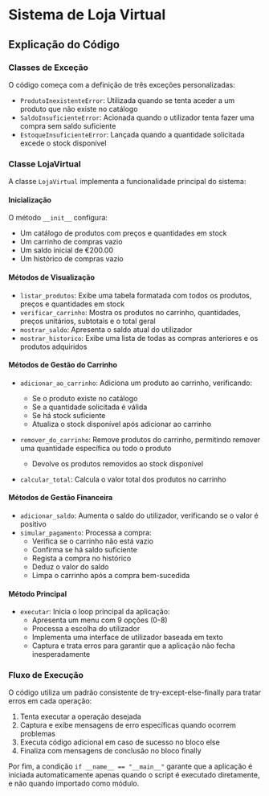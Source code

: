 # Sistema de Loja Virtual

## Explicação do Código

### Classes de Exceção

O código começa com a definição de três exceções personalizadas:

- `ProdutoInexistenteError`: Utilizada quando se tenta aceder a um produto que não existe no catálogo
- `SaldoInsuficienteError`: Acionada quando o utilizador tenta fazer uma compra sem saldo suficiente
- `EstoqueInsuficienteError`: Lançada quando a quantidade solicitada excede o stock disponível

### Classe LojaVirtual

A classe `LojaVirtual` implementa a funcionalidade principal do sistema:

#### Inicialização

O método `__init__` configura:
- Um catálogo de produtos com preços e quantidades em stock
- Um carrinho de compras vazio
- Um saldo inicial de €200.00
- Um histórico de compras vazio

#### Métodos de Visualização

- `listar_produtos`: Exibe uma tabela formatada com todos os produtos, preços e quantidades em stock
- `verificar_carrinho`: Mostra os produtos no carrinho, quantidades, preços unitários, subtotais e o total geral
- `mostrar_saldo`: Apresenta o saldo atual do utilizador
- `mostrar_historico`: Exibe uma lista de todas as compras anteriores e os produtos adquiridos

#### Métodos de Gestão do Carrinho

- `adicionar_ao_carrinho`: Adiciona um produto ao carrinho, verificando:
  - Se o produto existe no catálogo
  - Se a quantidade solicitada é válida
  - Se há stock suficiente
  - Atualiza o stock disponível após adicionar ao carrinho

- `remover_do_carrinho`: Remove produtos do carrinho, permitindo remover uma quantidade específica ou todo o produto
  - Devolve os produtos removidos ao stock disponível

- `calcular_total`: Calcula o valor total dos produtos no carrinho

#### Métodos de Gestão Financeira

- `adicionar_saldo`: Aumenta o saldo do utilizador, verificando se o valor é positivo
- `simular_pagamento`: Processa a compra:
  - Verifica se o carrinho não está vazio
  - Confirma se há saldo suficiente
  - Regista a compra no histórico
  - Deduz o valor do saldo
  - Limpa o carrinho após a compra bem-sucedida

#### Método Principal

- `executar`: Inicia o loop principal da aplicação:
  - Apresenta um menu com 9 opções (0-8)
  - Processa a escolha do utilizador
  - Implementa uma interface de utilizador baseada em texto
  - Captura e trata erros para garantir que a aplicação não fecha inesperadamente

### Fluxo de Execução

O código utiliza um padrão consistente de try-except-else-finally para tratar erros em cada operação:
1. Tenta executar a operação desejada
2. Captura e exibe mensagens de erro específicas quando ocorrem problemas
3. Executa código adicional em caso de sucesso no bloco else
4. Finaliza com mensagens de conclusão no bloco finally

Por fim, a condição `if __name__ == "__main__"` garante que a aplicação é iniciada automaticamente apenas quando o script é executado diretamente, e não quando importado como módulo.
